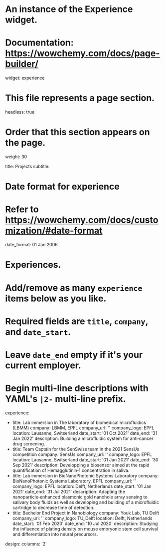 # An instance of the Experience widget.
# Documentation: https://wowchemy.com/docs/page-builder/
widget: experience

# This file represents a page section.
headless: true

# Order that this section appears on the page.
weight: 30

title: Projects
subtitle:

# Date format for experience
#   Refer to https://wowchemy.com/docs/customization/#date-format
date_format: 01 Jan 2006

# Experiences.
#   Add/remove as many `experience` items below as you like.
#   Required fields are `title`, `company`, and `date_start`.
#   Leave `date_end` empty if it's your current employer.
#   Begin multi-line descriptions with YAML's `|2-` multi-line prefix.
experience:
  - title: Lab immersion in The laboratory of biomedical microfluidics (LBMM)
    company: LBMM, EPFL
    company_url: ''
    company_logo: EPFL
    location: Lausanne, Switserland
    date_start: '01 Oct 2021'
    date_end: '31 Jan 2022'
    description: Building a microfluidic system for anti‑cancer drug screening.
  - title: Team Captain for the SenSwiss team in the 2021 SensUs competition
    company: SensUs
    company_url: ''
    company_logo: EPFL
    location: Lausanne, Switserland
    date_start: '01 Jan 2021'
    date_end: '30 Sep 2021'
    description: Developping a biosensor aimed at the rapid quantification of Hemagglutinin‑1 concentration in saliva.
  - title: Lab immersion in BioNanoPhotonic Systems Laboratory
    company: BioNanoPhotonic Systems Laboratory, EPFL
    company_url: ''
    company_logo: EPFL
    location: Delft, Netherlands
    date_start: '01 Jan 2021'
    date_end: '31 Jul 2021'
    description: Adapting the nanoparticle‑enhanced plasmonic gold nanohole array sensing to salivary body fluids as well as developing and building of a microfluidic cartridge to decrease time of detection.
  - title: Bachelor End Project in Nanobiology
    company: Youk Lab, TU Delft
    company_url: ''
    company_logo: TU_Delft
    location: Delft, Netherlands
    date_start: '01 Feb 2020'
    date_end: '10 Jul 2020'
    description: Studying the influence of plating density on mouse embryonic stem cell survival and differentiation into neural precursors.

design:
  columns: '2'